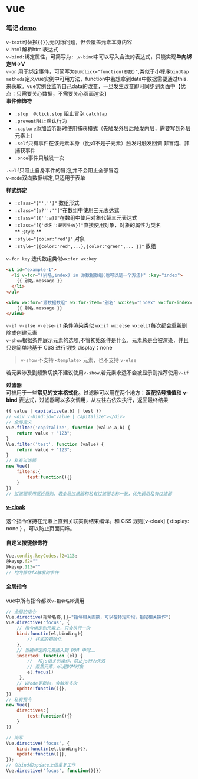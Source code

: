 # vue
### 笔记 [demo](demo/index.html)  
`v-text`可替换`{{}}`,无闪烁问题，但会覆盖元素本身内容    
`v-html`解析html表达式  
`v-bind:`绑定属性，可简写为`: `,`v-bind`中可以写入合法的表达式，只能实现**单向绑定M->V**  
`v-on` 用于绑定事件，可简写为`@`,`@click="function(参数)"`,类似于小程序`bindtap`    
`methods`定义vue实例中可用方法，function中若想拿到data中数据需要通过this.来获取。vue实例会监听自己data的改变，一旦发生改变即可同步到页面中【优点：只需要关心数据，不需要关心页面渲染】  
**事件修饰符**  
- `.stop  @click.stop` 阻止冒泡 `catchtap`
- `.prevent`阻止默认行为
- `.capture`添加监听器时使用捕获模式（先触发外层后触发内层，需要写到外层元素上）
-  `.self`只有事件在该元素本身（比如不是子元素）触发时触发回调 非冒泡、非捕获事件
- `.once`事件只触发一次  

`.self`只阻止自身事件的冒泡,并不会阻止全部冒泡  
`v-mode`双向数据绑定,只适用于表单

**样式绑定**  
- `:class="['','']"` 数组形式
- `:class="[a?'':'']"`在数组中使用三元表达式
- `:class="[{'':a}]"`在数组中使用对象代替三元表达式
- `:class="[{'类名':是否生效}]"`直接使用对象，对象的属性为类名  
** :style **
- `:style="{color:'red'}"` 对象
- `:style="[{color:'red',...},{color:'green',... }]"` 数组


`v-for key` 迭代数组类似`wx:for wx:key`  
``` html
<ul id="example-1">
  <li v-for="(别名,index) in 源数据数组(也可以是一个方法)" :key="index">
    {{ 别名.message }}
  </li>
</ul>

<view wx:for="源数据数组" wx:for-item="别名" wx:key="index" wx:for-index="index"> 
    {{ 别名.message }}
</view>
```
`v-if v-else v-else-if` 条件渲染类似 `wx:if wx:else wx:elif`每次都会重新删除或创建元素     
`v-show`根据条件展示元素的选项,不管初始条件是什么，元素总是会被渲染，并且只是简单地基于 CSS 进行切换 display：none
> `v-show` 不支持 `<template>` 元素，也不支持 `v-else `    
  
若元素涉及到频繁切换不建议使用`v-show`,若元素永远不会被显示则推荐使用`v-if`   

**过滤器**  
可被用于一些**常见的文本格式化**。过滤器可以用在两个地方：**双花括号插值**和 **v-bind** 表达式，过滤器可以多次调用，从左往右依次执行，返回最终结果    
```js
{{ value | capitalize(a,b) | test }}
// <div v-bind:id="value | capitalize"></div>
// 全局定义
Vue.filter('capitalize', function (value,a,b) {
    return value + "123";
}
Vue.filter('test', function (value) {
    return value + "123";
}
// 私有过滤器
new Vue({
    filters:{
        test:function(){}
    }
})
// 过滤器采用就近原则，若全局过滤器和私有过滤器名称一致，优先调用私有过滤器
```
#### [v-cloak](demo/v-cloak.html)  
这个指令保持在元素上直到关联实例结束编译。和 CSS 规则[v-cloak] { display: none } ，可以防止页面闪烁。 

#### 自定义按键修饰符
```js
Vue.config.keyCodes.f2=113;
@keyup.f2=""
@keyup.113=""
// 均为操作f2触发的事件
```
#### 全局指令
vue中所有指令都以`v-指令名称`调用  
```js
// 全局的指令
Vue.directive(指令名称,{}="指令相关函数，可以在特定阶段，指定相关操作")
Vue.directive('focus', {
    // 指令绑定到元素上，只会执行一次
    bind:functin(el,binding){
        // 样式的初始化 
    },
    // 当被绑定的元素插入到 DOM 中时……
    inserted: function (el) {
        //  和js相关的操作，防止js行为失效
        // 聚焦元素，el是DOM对象
        el.focus()
     },
    // VNode更新时，会触发多次
    update:functin(){},
})
// 私有指令
new Vue({
    directives:{
        test:function(){}
    }
})

// 简写
Vue.directive('focus', {
    bind:functin(el,binding){},
    update:functin(){},
});
// 在bind和update上做重复工作
Vue.directive('focus', function(){})
```
